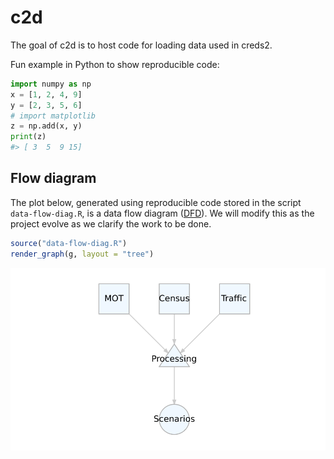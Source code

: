 
<!-- README.md is generated from README.Rmd. Please edit that file -->

# c2d

The goal of c2d is to host code for loading data used in creds2.

Fun example in Python to show reproducible code:

``` python
import numpy as np
x = [1, 2, 4, 9]
y = [2, 3, 5, 6]
# import matplotlib
z = np.add(x, y)
print(z)
#> [ 3  5  9 15]
```

## Flow diagram

The plot below, generated using reproducible code stored in the script
`data-flow-diag.R`, is a data flow diagram
([DFD](https://en.wikipedia.org/wiki/Data_flow_diagram)). We will modify
this as the project evolve as we clarify the work to be done.

``` r
source("data-flow-diag.R")
render_graph(g, layout = "tree")
```

![](README_files/figure-gfm/unnamed-chunk-2-1.png)<!-- -->
